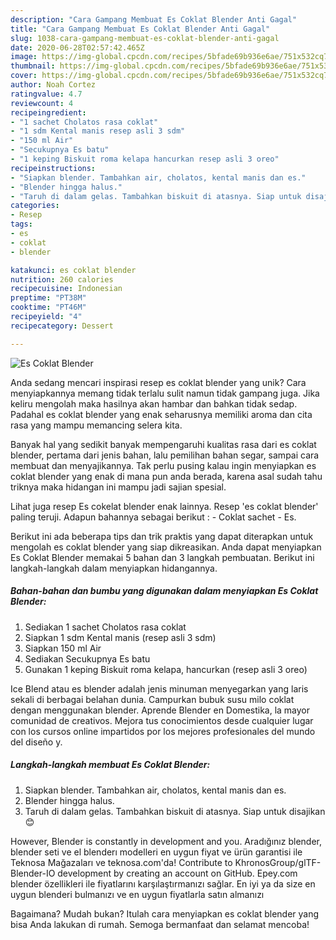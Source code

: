 ```yaml
---
description: "Cara Gampang Membuat Es Coklat Blender Anti Gagal"
title: "Cara Gampang Membuat Es Coklat Blender Anti Gagal"
slug: 1038-cara-gampang-membuat-es-coklat-blender-anti-gagal
date: 2020-06-28T02:57:42.465Z
image: https://img-global.cpcdn.com/recipes/5bfade69b936e6ae/751x532cq70/es-coklat-blender-foto-resep-utama.jpg
thumbnail: https://img-global.cpcdn.com/recipes/5bfade69b936e6ae/751x532cq70/es-coklat-blender-foto-resep-utama.jpg
cover: https://img-global.cpcdn.com/recipes/5bfade69b936e6ae/751x532cq70/es-coklat-blender-foto-resep-utama.jpg
author: Noah Cortez
ratingvalue: 4.7
reviewcount: 4
recipeingredient:
- "1 sachet Cholatos rasa coklat"
- "1 sdm Kental manis resep asli 3 sdm"
- "150 ml Air"
- "Secukupnya Es batu"
- "1 keping Biskuit roma kelapa hancurkan resep asli 3 oreo"
recipeinstructions:
- "Siapkan blender. Tambahkan air, cholatos, kental manis dan es."
- "Blender hingga halus."
- "Taruh di dalam gelas. Tambahkan biskuit di atasnya. Siap untuk disajikan 😊"
categories:
- Resep
tags:
- es
- coklat
- blender

katakunci: es coklat blender 
nutrition: 260 calories
recipecuisine: Indonesian
preptime: "PT38M"
cooktime: "PT46M"
recipeyield: "4"
recipecategory: Dessert

---
```



![Es Coklat Blender](https://img-global.cpcdn.com/recipes/5bfade69b936e6ae/751x532cq70/es-coklat-blender-foto-resep-utama.jpg)

Anda sedang mencari inspirasi resep es coklat blender yang unik? Cara menyiapkannya memang tidak terlalu sulit namun tidak gampang juga. Jika keliru mengolah maka hasilnya akan hambar dan bahkan tidak sedap. Padahal es coklat blender yang enak seharusnya memiliki aroma dan cita rasa yang mampu memancing selera kita.

Banyak hal yang sedikit banyak mempengaruhi kualitas rasa dari es coklat blender, pertama dari jenis bahan, lalu pemilihan bahan segar, sampai cara membuat dan menyajikannya. Tak perlu pusing kalau ingin menyiapkan es coklat blender yang enak di mana pun anda berada, karena asal sudah tahu triknya maka hidangan ini mampu jadi sajian spesial.

Lihat juga resep Es cokelat blender enak lainnya. Resep &#39;es coklat blender&#39; paling teruji. Adapun bahannya sebagai berikut : - Coklat sachet - Es.


Berikut ini ada beberapa tips dan trik praktis yang dapat diterapkan untuk mengolah es coklat blender yang siap dikreasikan. Anda dapat menyiapkan Es Coklat Blender memakai 5 bahan dan 3 langkah pembuatan. Berikut ini langkah-langkah dalam menyiapkan hidangannya.

<!--inarticleads1-->

##### Bahan-bahan dan bumbu yang digunakan dalam menyiapkan Es Coklat Blender:

1. Sediakan 1 sachet Cholatos rasa coklat
1. Siapkan 1 sdm Kental manis (resep asli 3 sdm)
1. Siapkan 150 ml Air
1. Sediakan Secukupnya Es batu
1. Gunakan 1 keping Biskuit roma kelapa, hancurkan (resep asli 3 oreo)


Ice Blend atau es blender adalah jenis minuman menyegarkan yang laris sekali di berbagai belahan dunia. Campurkan bubuk susu milo coklat dengan menggunakan blender. Aprende Blender en Domestika, la mayor comunidad de creativos. Mejora tus conocimientos desde cualquier lugar con los cursos online impartidos por los mejores profesionales del mundo del diseño y. 

<!--inarticleads2-->

##### Langkah-langkah membuat Es Coklat Blender:

1. Siapkan blender. Tambahkan air, cholatos, kental manis dan es.
1. Blender hingga halus.
1. Taruh di dalam gelas. Tambahkan biskuit di atasnya. Siap untuk disajikan 😊


However, Blender is constantly in development and you. Aradığınız blender, blender seti ve el blenderı modelleri en uygun fiyat ve ürün garantisi ile Teknosa Mağazaları ve teknosa.com&#39;da! Contribute to KhronosGroup/glTF-Blender-IO development by creating an account on GitHub. Epey.com blender özellikleri ile fiyatlarını karşılaştırmanızı sağlar. En iyi ya da size en uygun blenderi bulmanızı ve en uygun fiyatlarla satın almanızı 

Bagaimana? Mudah bukan? Itulah cara menyiapkan es coklat blender yang bisa Anda lakukan di rumah. Semoga bermanfaat dan selamat mencoba!
